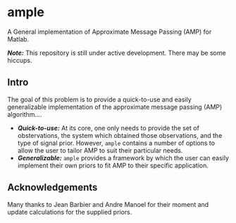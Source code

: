 ample
=====

A General implementation of Approximate Message Passing (AMP) for Matlab. 

***Note:*** This repository is still under active development. There may be some
hiccups.

Intro
-----
The goal of this problem is to provide a quick-to-use and easily generalizable
implementation of the approximate message passing (AMP) algorithm....
* ***Quick-to-use:*** At its core, one only needs to provide the set of obstervations,
the system which obtained those observations, and the type of signal prior. However,
`ample` contains a number of options to allow the user to tailor AMP to suit their
particular needs.
* ***Generalizable:*** `ample` provides a framework by which the user can easily 
implement their own priors to fit AMP to their specific application.

Acknowledgements
----------------
Many thanks to Jean Barbier and Andre Manoel for their moment and update calculations
for the supplied priors.
